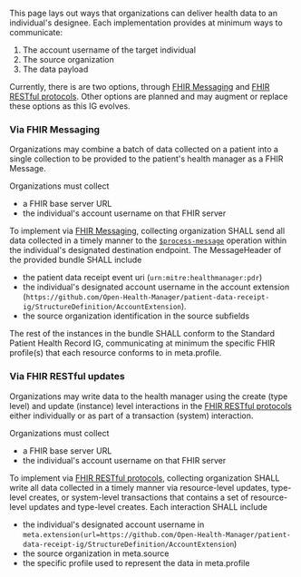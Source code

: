 This page lays out ways that organizations can deliver health data to an individual's designee. Each implementation provides at minimum ways to communicate:
1. The account username of the target individual
2. The source organization
3. The data payload

Currently, there is are two options, through [FHIR Messaging](https://www.hl7.org/fhir/messaging.html) and [FHIR RESTful protocols](https://www.hl7.org/fhir/http.html). Other options are planned and may augment or replace these options as this IG evolves.

### Via FHIR Messaging

Organizations may combine a batch of data collected on a patient into a single collection to be provided to the patient's health manager as a FHIR Message.

Organizations must collect
- a FHIR base server URL 
- the individual's account username on that FHIR server

To implement via [FHIR Messaging](https://www.hl7.org/fhir/messaging.html), collecting organization SHALL send all data collected in a timely manner to the [`$process-message`](https://www.hl7.org/fhir/messageheader-operation-process-message.html) operation within the individual's designated destination endpoint. The MessageHeader of the provided bundle SHALL include
- the patient data receipt event uri (`urn:mitre:healthmanager:pdr`)
- the individual's designated account username in the account extension (`https://github.com/Open-Health-Manager/patient-data-receipt-ig/StructureDefinition/AccountExtension`).
- the source organization identification in the source subfields

The rest of the instances in the bundle SHALL conform to the Standard Patient Health Record IG, communicating at minimum the specific FHIR profile(s) that each resource conforms to in meta.profile.

### Via FHIR RESTful updates

Organizations may write data to the health manager using the create (type level) and update (instance) level interactions in the [FHIR RESTful protocols](https://www.hl7.org/fhir/http.html) either individually or as part of a transaction (system) interaction.

Organizations must collect
- a FHIR base server URL 
- the individual's account username on that FHIR server

To implement via [FHIR RESTful protocols](https://www.hl7.org/fhir/http.html), collecting organization SHALL write all data collected in a timely manner via resource-level updates, type-level creates, or system-level transactions that contains a set of resource-level updates and type-level creates. Each interaction SHALL include
- the individual's designated account username in `meta.extension(url=https://github.com/Open-Health-Manager/patient-data-receipt-ig/StructureDefinition/AccountExtension`)
- the source organization in meta.source
- the specific profile used to represent the data in meta.profile